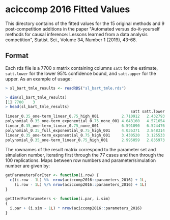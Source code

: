 aciccomp 2016 Fitted Values
===========================

This directory contains of the fitted values for the 15 original methods and 9 post-competition additions in the paper "Automated versus do-it-yourself methods for causal inference: Lessons learned from a data analysis competition", Statist. Sci., Volume 34, Number 1 (2019), 43-68.

## Format

Each rds file is a 7700 x matrix containing columns `satt` for the estimate, `satt.lower` for the lower 95% confidence bound, and `satt.upper` for the upper. As an example of usage:

```R
> sl_bart_tmle_results <- readRDS("sl_bart_tmle.rds")

> dim(sl_bart_tmle_results)
[1] 7700    3
> head(sl_bart_tmle_results)
                                                       satt satt.lower satt.upper
linear_0.35_one-term_linear_0.75_high_001          2.710912   2.432793   2.989031
polynomial_0.35_one-term_exponential_0.75_none_001 4.643160   4.571654   4.714667
linear_0.35_one-term_linear_0.75_none_001          6.591090   6.524476   6.657703
polynomial_0.35_full_exponential_0.75_high_001     4.036371   3.848314   4.224428
linear_0.35_one-term_exponential_0.75_high_001     3.430520   3.125533   3.735508
polynomial_0.35_one-term_linear_0.75_high_001      2.995059   2.835973   3.154145
```

The rownames of the result matrix correspond to the parameter set and simulation number, iterating first through the 77 cases and then through the 100 replications. Maps between row numbers and parameter/simulation number are given by:

```R
getParametersForIter <- function(i.row) {
  c((i.row - 1L) %%  nrow(aciccomp2016::parameters_2016) + 1L,
    (i.row - 1L) %/% nrow(aciccomp2016::parameters_2016) + 1L)
}

getIterForParameters <- function(i.par, i.sim)
{
  i.par + (i.sim - 1L) * nrow(aciccomp2016::parameters_2016)
}
```
